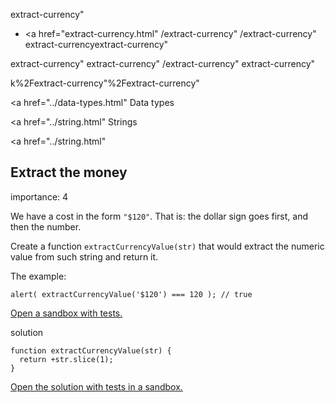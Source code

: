 extract-currency"

-   <a href="extract-currency.html"
    /extract-currency"
    /extract-currency"
    extract-currencyextract-currency"

<!-- -->

extract-currency"
extract-currency"
/extract-currency"
extract-currency"

k%2Fextract-currency"%2Fextract-currency" </a>

<a href="../data-types.html" Data types</span></a>

<a href="../string.html" Strings</span></a>

<a href="../string.html"

## Extract the money

<span class="task__importance" title="How important is the task, from 1 to 5">importance: 4</span>

We have a cost in the form `"$120"`. That is: the dollar sign goes first, and then the number.

Create a function `extractCurrencyValue(str)` that would extract the numeric value from such string and return it.

The example:

    alert( extractCurrencyValue('$120') === 120 ); // true

[Open a sandbox with tests.](https://plnkr.co/edit/ZklwF4wYeaFRV8Bi?p=preview)

solution

    function extractCurrencyValue(str) {
      return +str.slice(1);
    }

[Open the solution with tests in a sandbox.](https://plnkr.co/edit/KnPS7b1ocnPQBfw4?p=preview)
